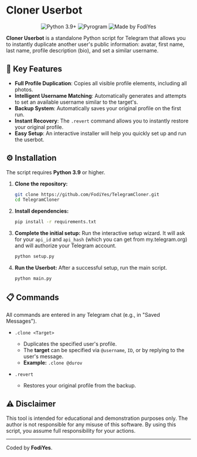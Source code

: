 # Cloner Userbot

<p align="center">
  <img src="https://img.shields.io/badge/Python-3.9+-blue.svg" alt="Python 3.9+">
  <img src="https://img.shields.io/badge/Library-Pyrogram-orange.svg" alt="Pyrogram">
  <img src="https://img.shields.io/badge/Made%20by-FodiYes-brightgreen" alt="Made by FodiYes">
</p>

**Cloner Userbot** is a standalone Python script for Telegram that allows you to instantly duplicate another user's public information: avatar, first name, last name, profile description (bio), and set a similar username.

## 🚀 Key Features

*   **Full Profile Duplication**: Copies all visible profile elements, including all photos.
*   **Intelligent Username Matching**: Automatically generates and attempts to set an available username similar to the target's.
*   **Backup System**: Automatically saves your original profile on the first run.
*   **Instant Recovery**: The `.revert` command allows you to instantly restore your original profile.
*   **Easy Setup**: An interactive installer will help you quickly set up and run the userbot.

## ⚙️ Installation

The script requires **Python 3.9** or higher.

1.  **Clone the repository:**
    ```bash
    git clone https://github.com/FodiYes/TelegramCloner.git
    cd TelegramCloner
    ```

2.  **Install dependencies:**
    ```bash
    pip install -r requirements.txt
    ```

3.  **Complete the initial setup:**
    Run the interactive setup wizard. It will ask for your `api_id` and `api_hash` (which you can get from my.telegram.org) and will authorize your Telegram account.
    ```bash
    python setup.py
    ```

4.  **Run the Userbot:**
    After a successful setup, run the main script.
    ```bash
    python main.py
    ```

## 📋 Commands

All commands are entered in any Telegram chat (e.g., in "Saved Messages").

*   `.clone <Target>`
    - Duplicates the specified user's profile.
    - The **target** can be specified via `@username`, `ID`, or by replying to the user's message.
    - **Example:** `.clone @durov`

*   `.revert`
    - Restores your original profile from the backup.

## ⚠️ Disclaimer

This tool is intended for educational and demonstration purposes only. The author is not responsible for any misuse of this software. By using this script, you assume full responsibility for your actions.

---


Coded by **FodiYes**.

